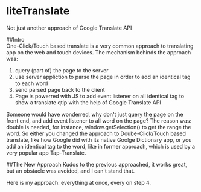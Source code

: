 liteTranslate
=============

Not just another approach of Google Translate API

##Intro  
One-Click/Touch based translate is a very common approach to translating app on the web and touch devices. The mechanism behinds the approach was:  
  1. query (part of) the page to the server  
  2. use server appliction to parse the page in order to add an identical tag to each word  
  3. send parsed page back to the client
  4. Page is powerred with JS to add event listener on all identical tag to show a translate qtip with the help of Google Translate API

Someone would have wonderred, why don't just query the page on the front end, and add event listener to all word on the page? The reason was: double is needed, for instance, window.getSelection() to get the range the word. So either you changed the approach to Doube-Click/Touch based translate, like how Google did with its native Goolge Dictionary app, or you add an identical tag to the word, like in former approach, which is used by a very popular app Tap-Translate. 

##The New Approach
Kudos to the previous approached, it works great, but an obstacle was avoided, and I can't stand that.

Here is my approach: everything at once, every on step 4. 
